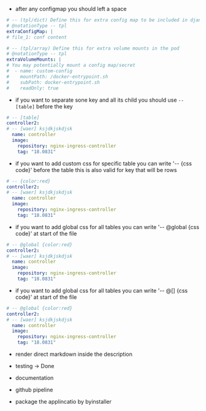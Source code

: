 - after any configmap you should left a space
```yaml
# -- (tpl/dict) Define this for extra config map to be included in django-shared-config
# @notationType -- tpl
extraConfigMap: |
# file_1: conf content

# -- (tpl/array) Define this for extra volume mounts in the pod
# @notationType -- tpl
extraVolumeMounts: |
# You may potentially mount a config map/secret
#  - name: custom-config
#    mountPath: /docker-entrypoint.sh
#    subPath: docker-entrypoint.sh
#    readOnly: true

```





- if you want to separate sone key and all its child you should use `-- [table]` before the key
```yaml
# -- [table]
controller2:
# -- [waer] ksjdkjskdjsk
  name: controller
  image:
    repository: nginx-ingress-controller
    tag: "18.0831"
```


- if you want to add custom css for specific table you can write '-- {css code}' before the table this is also valid for key that will be rows
```yaml
# -- {color:red}
controller2:
# -- [waer] ksjdkjskdjsk
  name: controller
  image:
    repository: nginx-ingress-controller
    tag: "18.0831"
```


- if you want to add global css for all tables you can write '-- @global {css code}' at start of the file
```yaml
# -- @global {color:red}
controller2:
# -- [waer] ksjdkjskdjsk
  name: controller
  image:
    repository: nginx-ingress-controller
    tag: "18.0831"
```


- if you want to add global css for all tables you can write '-- @[] {css code}' at start of the file
```yaml
# -- @global {color:red}
controller2:
# -- [waer] ksjdkjskdjsk
  name: controller
  image:
    repository: nginx-ingress-controller
    tag: "18.0831"
```



- render direct markdown inside the description





- testing -> Done
- documentation
- github pipeline
- package the applincatio by byinstaller
